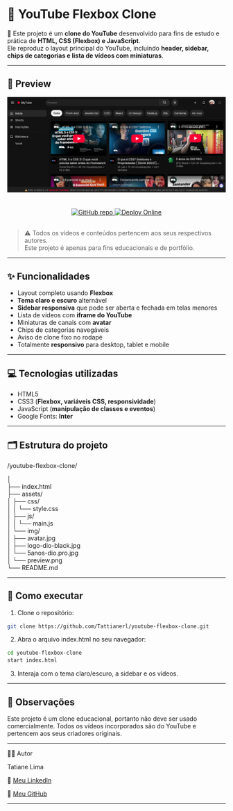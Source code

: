 # 🎥 YouTube Flexbox Clone

🚀 Este projeto é um **clone do YouTube** desenvolvido para fins de estudo e prática de **HTML, CSS (Flexbox) e JavaScript**.  
Ele reproduz o layout principal do YouTube, incluindo **header, sidebar, chips de categorias e lista de vídeos com miniaturas**.

---

## 📸 Preview  

<div align="center">
  <img src="./assets/img/preview.png" alt="Preview do Projeto" width="800"><br>
  <a href="https://github.com/Tattianerl/youtube-flexbox-clone"><br><br>
    <img src="https://img.shields.io/badge/GitHub-Repo-blue" alt="GitHub repo">
  </a>
  <a href="https://tattianerl.github.io/youtube-flexbox-clone/">
    <img src="https://img.shields.io/badge/Deploy-Online-green" alt="Deploy Online">
  </a>
</div><br> 

> ⚠️ Todos os vídeos e conteúdos pertencem aos seus respectivos autores.  
> Este projeto é apenas para fins educacionais e de portfólio.  

---

## ✨ Funcionalidades

- Layout completo usando **Flexbox**  
- **Tema claro e escuro** alternável  
- **Sidebar responsiva** que pode ser aberta e fechada em telas menores  
- Lista de vídeos com **iframe do YouTube**  
- Miniaturas de canais com **avatar**  
- Chips de categorias navegáveis  
- Aviso de clone fixo no rodapé  
- Totalmente **responsivo** para desktop, tablet e mobile  

---

## 💻 Tecnologias utilizadas

- HTML5  
- CSS3 (**Flexbox, variáveis CSS, responsividade**)  
- JavaScript (**manipulação de classes e eventos**)  
- Google Fonts: **Inter**  

---

## 🗂 Estrutura do projeto

/youtube-flexbox-clone/  

│  
├── index.html  
├── assets/  
│ ├── css/  
│ │ └── style.css  
│ ├── js/  
│ │ └── main.js  
│ └── img/  
│ ├── avatar.jpg  
│ ├── logo-dio-black.jpg  
│ └── 5anos-dio.pro.jpg  
│ └── preview.png    
└── README.md


---

## 🚀 Como executar

1. Clone o repositório:
```bash
git clone https://github.com/Tattianerl/youtube-flexbox-clone.git
```

2. Abra o arquivo index.html no seu navegador:
```bash
cd youtube-flexbox-clone
start index.html
```
3. Interaja com o tema claro/escuro, a sidebar e os vídeos.

---

## 📝 Observações

Este projeto é um clone educacional, portanto não deve ser usado comercialmente.
Todos os vídeos incorporados são do YouTube e pertencem aos seus criadores originais.

---
👩‍💻 Autor

Tatiane Lima

🔗 [Meu LinkedIn](https://www.linkedin.com/in/tati-lima85/)

🐙 [Meu GitHub](https://github.com/Tattianerl)


---





